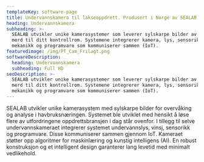 ```yaml
---
templateKey: software-page
title: Undervannskamera til lakseoppdrett. Produsert i Norge av SEALAB
heading: Undervannskamera
subheading: >-
  SEALAB utvikler unike kamerasystemer som leverer sylskarpe bilder av laks og
  merd til ditt kontrollrom. Systemene integrerer kamera, lys, sensorikk,
  mekanikk og programvare som kommuniserer sammen (IoT).
featuredimage: /img/PT_Cam_Frilagt.png
softwareDescription:
  heading: Undervannskamera
  subheading: Full HD
seoDescription: >-
  SEALAB utvikler unike kamerasystemer som leverer sylskarpe bilder av laks og
  merd til ditt kontrollrom. Systemene integrerer kamera, lys, sensorikk,
  mekanikk og programvare som kommuniserer sammen (IoT).
---
```

SEALAB utvikler unike kamerasystem med sylskarpe bilder for overvåking og analyse i havbruksnæringen. Systemet ble utviklet med hensikt å løse flere av utfordringene oppdrettsbransjen i dag står ovenfor. 
I tillegg til selve undervannskameraet integrerer systemet undervannslys, vinsj, sensorikk og programvare. Disse kommuniserer sammen gjennom IoT. Kameraet støtter opp algoritmer for maskinlæring og kunstig intelligens (AI). En robust konstruksjon og et intelligent design garanterer lang levetid med minimalt vedlikehold. 
